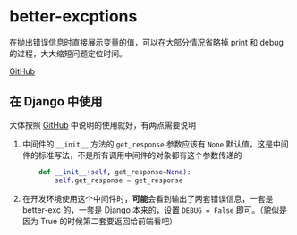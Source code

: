 # better-excptions

在抛出错误信息时直接展示变量的值，可以在大部分情况省略掉 print 和 debug 的过程，大大缩短问题定位时间。

[GitHub](https://github.com/Qix-/better-exceptions)

## 在 Django 中使用

大体按照 [GitHub](https://github.com/Qix-/better-exceptions) 中说明的使用就好，有两点需要说明

1. 中间件的 `__init__` 方法的 `get_response` 参数应该有 `None` 默认值，这是中间件的标准写法，不是所有调用中间件的对象都有这个参数传递的
    ```python
	    def __init__(self, get_response=None):
            self.get_response = get_response
	```
2. 在开发环境使用这个中间件时，**可能**会看到输出了两套错误信息，一套是 better-exc 的，一套是 Django 本来的，设置 `DEBUG = False` 即可。（貌似是因为 True 的时候第二套要返回给前端看吧）
